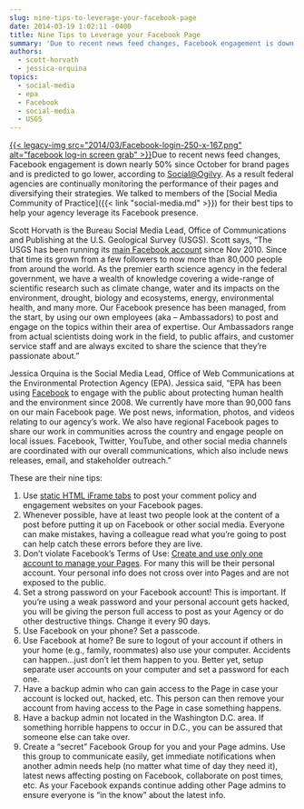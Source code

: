 ```yaml
---
slug: nine-tips-to-leverage-your-facebook-page
date: 2014-03-19 1:02:11 -0400
title: Nine Tips to Leverage your Facebook Page
summary: 'Due to recent news feed changes, Facebook engagement is down nearly 50% since October for brand pages and is predicted to go lower, according to Social@Ogilvy. As a result federal agencies are continually monitoring the performance of their pages and diversifying their strategies. We talked to members of the Social Media Community'
authors:
  - scott-horvath
  - jessica-orquina
topics:
  - social-media
  - epa
  - Facebook
  - social-media
  - USGS
---
```


[{{< legacy-img src="2014/03/Facebook-login-250-x-167.png" alt="facebook log-in screen grab" >}}](https://s3.amazonaws.com/digitalgov/_legacy-img/2014/03/Facebook-login-250-x-167.png)Due to recent news feed changes, Facebook engagement is down nearly 50% since October for brand pages and is predicted to go lower, according to [Social@Ogilvy](https://social.ogilvy.com/facebook-zero-considering-life-after-the-demise-of-organic-reach/). As a result federal agencies are continually monitoring the performance of their pages and diversifying their strategies. We talked to members of the [Social Media Community of Practice]({{< link "social-media.md" >}}) for their best tips to help your agency leverage its Facebook presence.

Scott Horvath is the Bureau Social Media Lead, Office of Communications and Publishing at the U.S. Geological Survey (USGS). Scott says, &#8220;The USGS has been running its [main Facebook account](https://www.facebook.com/USGeologicalSurvey) since Nov 2010. Since that time its grown from a few followers to now more than 80,000 people from around the world. As the premier earth science agency in the federal government, we have a wealth of knowledge covering a wide-range of scientific research such as climate change, water and its impacts on the environment, drought, biology and ecosystems, energy, environmental health, and many more. Our Facebook presence has been managed, from the start, by using our own employees (aka &#8211; Ambassadors) to post and engage on the topics within their area of expertise. Our Ambassadors range from actual scientists doing work in the field, to public affairs, and customer service staff and are always excited to share the science that they&#8217;re passionate about.&#8221;

Jessica Orquina is the Social Media Lead, Office of Web Communications at the Environmental Protection Agency (EPA). Jessica said, &#8220;EPA has been using [Facebook](https://www.facebook.com/EPA) to engage with the public about protecting human health and the environment since 2008. We currently have more than 90,000 fans on our main Facebook page. We post news, information, photos, and videos relating to our agency&#8217;s work. We also have regional Facebook pages to share our work in communities across the country and engage people on local issues. Facebook, Twitter, YouTube, and other social media channels are coordinated with our overall communications, which also include news releases, email, and stakeholder outreach.&#8221;

These are their nine tips:

  1. Use [static HTML iFrame tabs](https://www.facebook.com/EPA/app_128953167177144) to post your comment policy and engagement websites on your Facebook pages.
  2. Whenever possible, have at least two people look at the content of a post before putting it up on Facebook or other social media. Everyone can make mistakes, having a colleague read what you’re going to post can help catch these errors before they are live.
  3. Don&#8217;t violate Facebook&#8217;s Terms of Use: [Create and use only one account to manage your Pages](https://www.facebook.com/note.php?note_id=10150162305100301). For many this will be their personal account. Your personal info does not cross over into Pages and are not exposed to the public.
  4. Set a strong password on your Facebook account! This is important. If you&#8217;re using a weak password and your personal account gets hacked, you will be giving the person full access to post as your Agency or do other destructive things. Change it every 90 days.
  5. Use Facebook on your phone? Set a passcode.
  6. Use Facebook at home? Be sure to logout of your account if others in your home (e.g., family, roommates) also use your computer. Accidents can happen&#8230;just don&#8217;t let them happen to you. Better yet, setup separate user accounts on your computer and set a password for each one.
  7. Have a backup admin who can gain access to the Page in case your account is locked out, hacked, etc. This person can then remove your account from having access to the Page in case something happens.
  8. Have a backup admin not located in the Washington D.C. area. If something horrible happens to occur in D.C., you can be assured that someone else can take over.
  9. Create a &#8220;secret&#8221; Facebook Group for you and your Page admins. Use this group to communicate easily, get immediate notifications when another admin needs help (no matter what time of day they need it), latest news affecting posting on Facebook, collaborate on post times, etc. As your Facebook expands continue adding other Page admins to ensure everyone is &#8220;in the know&#8221; about the latest info.